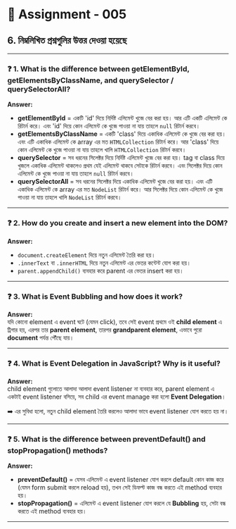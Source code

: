 # 📘 Assignment - 005  

## 6. নিম্নলিখিত প্রশ্নগুলির উত্তর দেওয়া হয়েছে  

---

### ❓ 1. What is the difference between getElementById, getElementsByClassName, and querySelector / querySelectorAll?  

**Answer:**  
- **getElementById** = একটি 'id' দিয়ে নির্দিষ্ট এলিমেন্ট খুজে বের করা হয়। আর এটি একটি এলিমেন্ট কে রিটার্ন করে। এবং 'id' দিয়ে কোন এলিমেন্ট কে খুজে পাওয়া না যায় তাহলে `null` রিটার্ন করবে।  
- **getElementsByClassName** = একটি 'class' দিয়ে একাধিক এলিমেন্ট কে খুজে বের করা হয়। এবং এটি একাধিক এলিমেন্ট কে array এর মত `HTMLCollection` রিটার্ন করে। আর 'class' দিয়ে কোন এলিমেন্ট কে খুজে পাওয়া না যায় তাহলে খালি `HTMLCollection` রিটার্ন করবে।  
- **querySelector** = সব ধরনের সিলেক্টর দিয়ে নির্দিষ্ট এলিমেন্ট খুজে বের করা হয়। tag বা class দিয়ে খুজলে একাধিক এলিমেন্ট থাকলেও প্রথম যেই এলিমেন্ট থাকবে সেটাকে রিটার্ন করবে। এবং সিলেক্টর দিয়ে কোন এলিমেন্ট কে খুজে পাওয়া না যায় তাহলে `null` রিটার্ন করবে।  
- **querySelectorAll** = সব ধরনের সিলেক্টর দিয়ে একাধিক এলিমেন্ট খুজে বের করা হয়। এবং এটি একাধিক এলিমেন্ট কে array এর মত `NodeList` রিটার্ন করে। আর সিলেক্টর দিয়ে কোন এলিমেন্ট কে খুজে পাওয়া না যায় তাহলে খালি `NodeList` রিটার্ন করবে।  

---

### ❓ 2. How do you create and insert a new element into the DOM?  

**Answer:**  
- `document.createElement` দিয়ে নতুন এলিমেন্ট তৈরি করা হয়।  
- `.innerText` বা `.innerHTML` দিয়ে নতুন এলিমেন্ট এর ভেতর কন্টেন্ট যোগ করা হয়।  
- `parent.appendChild()` ব্যবহার করে parent এর ভেতর insert করা হয়।  

---

### ❓ 3. What is Event Bubbling and how does it work?  

**Answer:**  
যদি কোনো element এ event ঘটে (যেমন click), তবে সেই event প্রথমে ওই **child element** এ ট্রিগার হয়, এরপর তার **parent element**, তারপর **grandparent element**, এভাবে পুরো **document** পর্যন্ত পৌঁছে যায়।  

---

### ❓ 4. What is Event Delegation in JavaScript? Why is it useful?  

**Answer:**  
child element গুলোতে আলাদা আলাদা event listener না ব্যবহার করে, parent element এ একটাই event listener বসিয়ে, সব child এর event manage করা হলো **Event Delegation**।  

➡️ এর সুবিধা হলো, নতুন child element তৈরি করলেও আলাদা ভাবে event listener যোগ করতে হয় না।  

---

### ❓ 5. What is the difference between preventDefault() and stopPropagation() methods?  

**Answer:**  
- **preventDefault()** = যেসব এলিমেন্ট এ event listener যোগ করলে default কোন কাজ করে (যেমন form submit করলে reload হয়), তখন সেই ডিফল্ট কাজ বন্ধ করতে এই method ব্যবহার হয়।  
- **stopPropagation()** = এলিমেন্ট এ event listener যোগ করলে যে **Bubbling** হয়, সেটা বন্ধ করতে এই method ব্যবহার হয়।  

---
